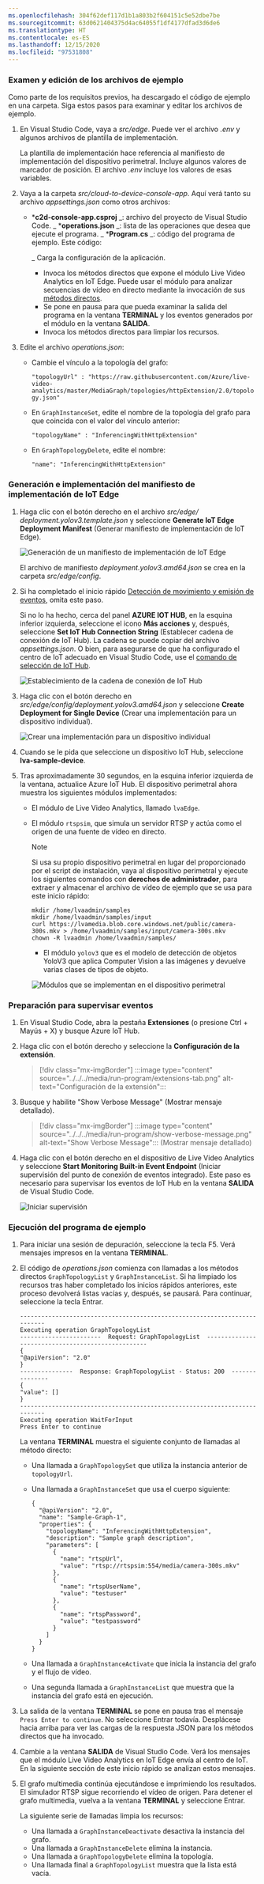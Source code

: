 ```yaml
---
ms.openlocfilehash: 304f62def117d1b1a803b2f604151c5e52dbe7be
ms.sourcegitcommit: 63d0621404375d4ac64055f1df4177dfad3d6de6
ms.translationtype: HT
ms.contentlocale: es-ES
ms.lasthandoff: 12/15/2020
ms.locfileid: "97531808"
---
```

### <a name="examine-and-edit-the-sample-files"></a>Examen y edición de los archivos de ejemplo

Como parte de los requisitos previos, ha descargado el código de ejemplo en una carpeta. Siga estos pasos para examinar y editar los archivos de ejemplo.

1. En Visual Studio Code, vaya a *src/edge*. Puede ver el archivo *.env* y algunos archivos de plantilla de implementación.

    La plantilla de implementación hace referencia al manifiesto de implementación del dispositivo perimetral. Incluye algunos valores de marcador de posición. El archivo *.env* incluye los valores de esas variables.
1. Vaya a la carpeta *src/cloud-to-device-console-app*. Aquí verá tanto su archivo *appsettings.json* como otros archivos:

    * ***c2d-console-app.csproj** _: archivo del proyecto de Visual Studio Code.
    _ ***operations.json** _: lista de las operaciones que desea que ejecute el programa.
    _ ***Program.cs** _: código del programa de ejemplo. Este código:

        _ Carga la configuración de la aplicación.
        * Invoca los métodos directos que expone el módulo Live Video Analytics en IoT Edge. Puede usar el módulo para analizar secuencias de vídeo en directo mediante la invocación de sus [métodos directos](../../../direct-methods.md).
        * Se pone en pausa para que pueda examinar la salida del programa en la ventana **TERMINAL** y los eventos generados por el módulo en la ventana **SALIDA**.
        * Invoca los métodos directos para limpiar los recursos.
1. Edite el archivo *operations.json*:
    * Cambie el vínculo a la topología del grafo:

        `"topologyUrl" : "https://raw.githubusercontent.com/Azure/live-video-analytics/master/MediaGraph/topologies/httpExtension/2.0/topology.json"`

    * En `GraphInstanceSet`, edite el nombre de la topología del grafo para que coincida con el valor del vínculo anterior:

      `"topologyName" : "InferencingWithHttpExtension"`

    * En `GraphTopologyDelete`, edite el nombre:

      `"name": "InferencingWithHttpExtension"`

### <a name="generate-and-deploy-the-iot-edge-deployment-manifest"></a>Generación e implementación del manifiesto de implementación de IoT Edge

1. Haga clic con el botón derecho en el archivo *src/edge/ deployment.yolov3.template.json* y seleccione **Generate IoT Edge Deployment Manifest** (Generar manifiesto de implementación de IoT Edge).

    ![Generación de un manifiesto de implementación de IoT Edge](../../../media/quickstarts/generate-iot-edge-deployment-manifest-yolov3.png)  

    El archivo de manifiesto *deployment.yolov3.amd64.json* se crea en la carpeta *src/edge/config*.
1. Si ha completado el inicio rápido [Detección de movimiento y emisión de eventos](../../../detect-motion-emit-events-quickstart.md), omita este paso. 

    Si no lo ha hecho, cerca del panel **AZURE IOT HUB**, en la esquina inferior izquierda, seleccione el icono **Más acciones** y, después, seleccione **Set IoT Hub Connection String** (Establecer cadena de conexión de IoT Hub). La cadena se puede copiar del archivo *appsettings.json*. O bien, para asegurarse de que ha configurado el centro de IoT adecuado en Visual Studio Code, use el [comando de selección de IoT Hub](https://github.com/Microsoft/vscode-azure-iot-toolkit/wiki/Select-IoT-Hub).
    
    ![Establecimiento de la cadena de conexión de IoT Hub](../../../media/quickstarts/set-iotconnection-string.png)
1. Haga clic con el botón derecho en *src/edge/config/deployment.yolov3.amd64.json* y seleccione **Create Deployment for Single Device** (Crear una implementación para un dispositivo individual). 

    ![Crear una implementación para un dispositivo individual](../../../media/quickstarts/create-deployment-single-device.png)
1. Cuando se le pida que seleccione un dispositivo IoT Hub, seleccione **lva-sample-device**.
1. Tras aproximadamente 30 segundos, en la esquina inferior izquierda de la ventana, actualice Azure IoT Hub. El dispositivo perimetral ahora muestra los siguientes módulos implementados:

    * El módulo de Live Video Analytics, llamado `lvaEdge`.
    * El módulo `rtspsim`, que simula un servidor RTSP y actúa como el origen de una fuente de vídeo en directo.

        > [!NOTE]
        > Si usa su propio dispositivo perimetral en lugar del proporcionado por el script de instalación, vaya al dispositivo perimetral y ejecute los siguientes comandos con **derechos de administrador**, para extraer y almacenar el archivo de vídeo de ejemplo que se usa para este inicio rápido:  
        
        ```
        mkdir /home/lvaadmin/samples
        mkdir /home/lvaadmin/samples/input    
        curl https://lvamedia.blob.core.windows.net/public/camera-300s.mkv > /home/lvaadmin/samples/input/camera-300s.mkv  
        chown -R lvaadmin /home/lvaadmin/samples/  
        ```
        * El módulo `yolov3` que es el modelo de detección de objetos YoloV3 que aplica Computer Vision a las imágenes y devuelve varias clases de tipos de objeto.
 
      ![Módulos que se implementan en el dispositivo perimetral](../../../media/quickstarts/yolov3.png)

### <a name="prepare-to-monitor-events"></a>Preparación para supervisar eventos

1. En Visual Studio Code, abra la pestaña **Extensiones** (o presione Ctrl + Mayús + X) y busque Azure IoT Hub.
1. Haga clic con el botón derecho y seleccione la **Configuración de la extensión**.

    > [!div class="mx-imgBorder"]
    > :::image type="content" source="../../../media/run-program/extensions-tab.png" alt-text="Configuración de la extensión":::
1. Busque y habilite "Show Verbose Message" (Mostrar mensaje detallado).

    > [!div class="mx-imgBorder"]
    > :::image type="content" source="../../../media/run-program/show-verbose-message.png" alt-text="Show Verbose Message"::: (Mostrar mensaje detallado)
1. Haga clic con el botón derecho en el dispositivo de Live Video Analytics y seleccione **Start Monitoring Built-in Event Endpoint** (Iniciar supervisión del punto de conexión de eventos integrado). Este paso es necesario para supervisar los eventos de IoT Hub en la ventana **SALIDA** de Visual Studio Code. 

   ![Iniciar supervisión](../../../media/quickstarts/start-monitoring-iothub-events.png) 

### <a name="run-the-sample-program"></a>Ejecución del programa de ejemplo

1. Para iniciar una sesión de depuración, seleccione la tecla F5. Verá mensajes impresos en la ventana **TERMINAL**.
1. El código de *operations.json* comienza con llamadas a los métodos directos `GraphTopologyList` y `GraphInstanceList`. Si ha limpiado los recursos tras haber completado los inicios rápidos anteriores, este proceso devolverá listas vacías y, después, se pausará. Para continuar, seleccione la tecla Entrar.

   ```
   --------------------------------------------------------------------------
   Executing operation GraphTopologyList
   -----------------------  Request: GraphTopologyList  --------------------------------------------------
   {
   "@apiVersion": "2.0"
   }
   ---------------  Response: GraphTopologyList - Status: 200  ---------------
   {
   "value": []
   }
   --------------------------------------------------------------------------
   Executing operation WaitForInput
   Press Enter to continue
   ```

    La ventana **TERMINAL** muestra el siguiente conjunto de llamadas al método directo:

     * Una llamada a `GraphTopologySet` que utiliza la instancia anterior de `topologyUrl`.
     * Una llamada a `GraphInstanceSet` que usa el cuerpo siguiente:

         ```
         {
           "@apiVersion": "2.0",
           "name": "Sample-Graph-1",
           "properties": {
             "topologyName": "InferencingWithHttpExtension",
             "description": "Sample graph description",
             "parameters": [
               {
                 "name": "rtspUrl",
                 "value": "rtsp://rtspsim:554/media/camera-300s.mkv"
               },
               {
                 "name": "rtspUserName",
                 "value": "testuser"
               },
               {
                 "name": "rtspPassword",
                 "value": "testpassword"
               }
             ]
           }
         }
         ```

     * Una llamada a `GraphInstanceActivate` que inicia la instancia del grafo y el flujo de vídeo.
     * Una segunda llamada a `GraphInstanceList` que muestra que la instancia del grafo está en ejecución.
1. La salida de la ventana **TERMINAL** se pone en pausa tras el mensaje `Press Enter to continue`. No seleccione Entrar todavía. Desplácese hacia arriba para ver las cargas de la respuesta JSON para los métodos directos que ha invocado.
1. Cambie a la ventana **SALIDA** de Visual Studio Code. Verá los mensajes que el módulo Live Video Analytics en IoT Edge envía al centro de IoT. En la siguiente sección de este inicio rápido se analizan estos mensajes.
1. El grafo multimedia continúa ejecutándose e imprimiendo los resultados. El simulador RTSP sigue recorriendo el vídeo de origen. Para detener el grafo multimedia, vuelva a la ventana **TERMINAL** y seleccione Entrar. 

    La siguiente serie de llamadas limpia los recursos:
      * Una llamada a `GraphInstanceDeactivate` desactiva la instancia del grafo.
      * Una llamada a `GraphInstanceDelete` elimina la instancia.
      * Una llamada a `GraphTopologyDelete` elimina la topología.
      * Una llamada final a `GraphTopologyList` muestra que la lista está vacía.
